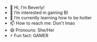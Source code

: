 - 👋 Hi, I’m Beverly!
- 👀 I’m interested in gaming B)
- 🌱 I’m currently learning how to be hotter
- 📫 How to reach me: Don't lmao
- 😄 Pronouns: She/Her
- ⚡ Fun fact: GAMER

<!---
Bee-seer/Bee-seer is a ✨ special ✨ repository because its `README.md` (this file) appears on your GitHub profile.
You can click the Preview link to take a look at your changes.
--->
